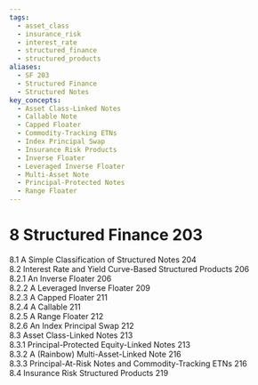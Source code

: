 ```yaml
---
tags:
  - asset_class
  - insurance_risk
  - interest_rate
  - structured_finance
  - structured_products
aliases:
  - SF 203
  - Structured Finance
  - Structured Notes
key_concepts:
  - Asset Class-Linked Notes
  - Callable Note
  - Capped Floater
  - Commodity-Tracking ETNs
  - Index Principal Swap
  - Insurance Risk Products
  - Inverse Floater
  - Leveraged Inverse Floater
  - Multi-Asset Note
  - Principal-Protected Notes
  - Range Floater
---
```


# 8 Structured Finance 203  

8.1 A Simple Classification of Structured Notes 204   
8.2 Interest Rate and Yield Curve-Based Structured Products 206   
8.2.1 An Inverse Floater 206   
8.2.2 A Leveraged Inverse Floater 209   
8.2.3 A Capped Floater 211   
8.2.4 A Callable 211   
8.2.5 A Range Floater 212   
8.2.6 An Index Principal Swap 212   
8.3 Asset Class-Linked Notes 213   
8.3.1 Principal-Protected Equity-Linked Notes 213   
8.3.2 A (Rainbow) Multi-Asset-Linked Note 216   
8.3.3 Principal-At-Risk Notes and Commodity-Tracking ETNs 216   
8.4 Insurance Risk Structured Products 219  
